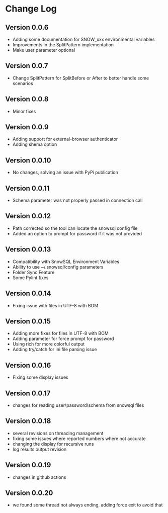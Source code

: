 
# Change Log

## Version 0.0.6

- Adding some documentation for SNOW_xxx environmental variables
- Improvements in the SplitPattern implementation
- Make user parameter optional

## Version 0.0.7

- Change SplitPattern for SplitBefore or After to better handle some scenarios

## Version 0.0.8

- Minor fixes

## Version 0.0.9

- Adding support for external-browser authenticator
- Adding shema option

## Version 0.0.10

- No changes, solving an issue with PyPi publication

## Version 0.0.11

- Schema parameter was not properly passed in connection call

## Version 0.0.12

- Path corrected so the tool can locate the snowsql config file
- Added an option to prompt for password if it was not provided

## Version 0.0.13

- Compatibility with SnowSQL Environment Variables
- Ability to use ~/.snowsql/config parameters
- Folder Sync Feature
- Some Pylint fixes

## Version 0.0.14

- Fixing issue with files in UTF-8 with BOM

## Version 0.0.15

- Adding more  fixes for files in UTF-8 with BOM
- Adding parameter for force prompt for password
- Using rich for more colorful output
- Adding try/catch for ini file parsing issue

## Version 0.0.16

- Fixing some display issues

## Version 0.0.17

- changes for reading user\password\schema from snowsql files

## Version 0.0.18

- several revisions on threading management
- fixing some issues where reported numbers where not accurate
- changing the display for recursive runs
- log results output revision

## Version 0.0.19

- changes in github actions

## Version 0.0.20

- we found some thread not always ending, adding force exit to avoid that